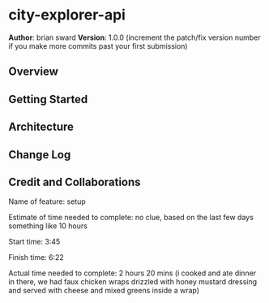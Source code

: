 # city-explorer-api

**Author**: brian sward
**Version**: 1.0.0 (increment the patch/fix version number if you make more commits past your first submission)

## Overview
<!-- Provide a high level overview of what this application is and why you are building it, beyond the fact that it's an assignment for this class. (i.e. What's your problem domain?) -->

## Getting Started
<!-- What are the steps that a user must take in order to build this app on their own machine and get it running? -->

## Architecture
<!-- Provide a detailed description of the application design. What technologies (languages, libraries, etc) you're using, and any other relevant design information. -->

## Change Log
<!-- Use this area to document the iterative changes made to your application as each feature is successfully implemented. Use time stamps. Here's an example:

01-01-2001 4:59pm - Application now has a fully-functional express server, with a GET route for the location resource. -->

## Credit and Collaborations
<!-- Give credit (and a link) to other people or resources that helped you build this application. -->

Name of feature: setup

Estimate of time needed to complete: no clue, based on the last few days something like 10 hours

Start time: 3:45

Finish time: 6:22

Actual time needed to complete: 2 hours 20 mins (i cooked and ate dinner in there, we had faux chicken wraps drizzled with honey mustard dressing and served with cheese and mixed greens inside a wrap)